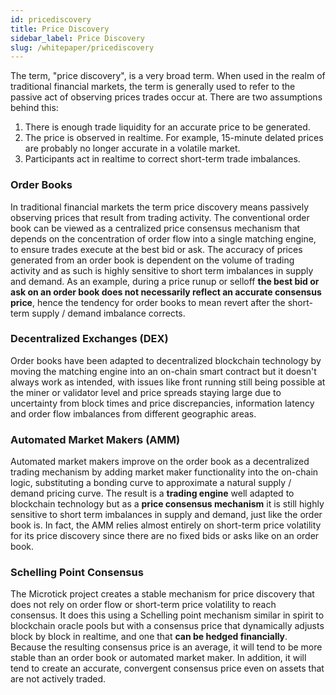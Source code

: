 ```yaml
---
id: pricediscovery
title: Price Discovery
sidebar_label: Price Discovery
slug: /whitepaper/pricediscovery
---
```


The term, "price discovery", is a very broad term. When used in the realm of traditional financial markets, the term is generally used to refer to the passive act of observing prices trades occur at. There are two assumptions behind this:

1. There is enough trade liquidity for an accurate price to be generated.
2. The price is observed in realtime. For example, 15-minute delated prices are probably no longer accurate in a volatile market.
3. Participants act in realtime to correct short-term trade imbalances.

### Order Books

In traditional financial markets the term price discovery means passively observing prices that result from trading activity. The conventional order book can be viewed as a centralized price consensus mechanism that depends on the concentration of order flow into a single matching engine, to ensure trades execute at the best bid or ask. The accuracy of prices generated from an order book is dependent on the volume of trading activity and as such is highly sensitive to short term imbalances in supply and demand. As an example, during a price runup or selloff **the best bid or ask on an order book does not necessarily reflect an accurate consensus price**, hence the tendency for order books to mean revert after the short-term supply / demand imbalance corrects.

### Decentralized Exchanges (DEX)

Order books have been adapted to decentralized blockchain technology by moving the matching engine into an on-chain smart contract but it doesn't always work as intended, with issues like front running still being possible at the miner or validator level and price spreads staying large due to uncertainty from block times and price discrepancies, information latency and order flow imbalances from different geographic areas.

### Automated Market Makers (AMM)

Automated market makers improve on the order book as a decentralized trading mechanism by adding market maker functionality into the on-chain logic, substituting a bonding curve to approximate a natural supply / demand pricing curve. The result is a **trading engine** well adapted to blockchain technology but as a **price consensus mechanism** it is still highly sensitive to short term imbalances in supply and demand, just like the order book is. In fact, the AMM relies almost entirely on short-term price volatility for its price discovery since there are no fixed bids or asks like on an order book.

### Schelling Point Consensus

The Microtick project creates a stable mechanism for price discovery that does not rely on order flow or short-term price volatility to reach consensus. It does this using a Schelling point mechanism similar in spirit to blockchain oracle pools but with a consensus price that dynamically adjusts block by block in realtime, and one that **can be hedged financially**. Because the resulting consensus price is an average, it will tend to be more stable than an order book or automated market maker. In addition, it will tend to create an accurate, convergent consensus price even on assets that are not actively traded.
